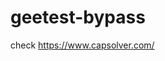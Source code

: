 # geetest-bypass
check https://www.capsolver.com/ 





















                                                                                                               
